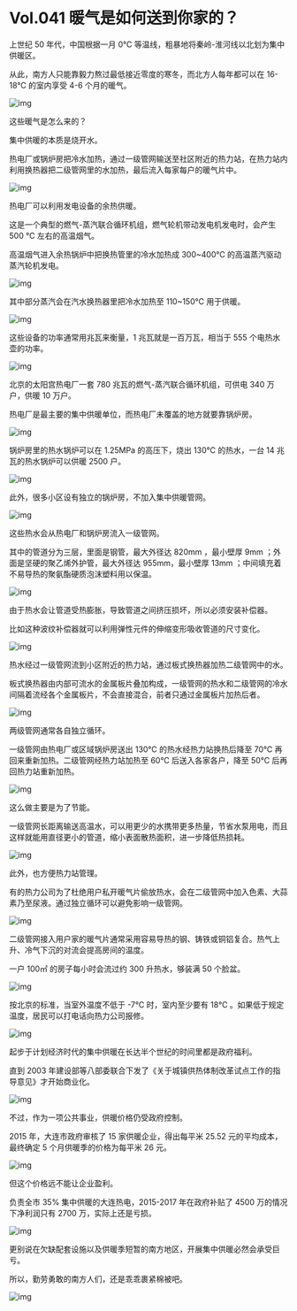 # Vol.041 暖气是如何送到你家的？

上世纪 50 年代，中国根据一月 0℃ 等温线，粗暴地将秦岭-淮河线以北划为集中供暖区。



从此，南方人只能靠毅力熬过最低接近零度的寒冬，而北方人每年都可以在 16-18℃ 的室内享受 4-6 个月的暖气。



![img](https://mmbiz.qpic.cn/mmbiz_gif/U6yRaDu1NaZITcViaF6cXZfTvC2liciabXTCJibLIzLov3PnUT4ia1g2Nyricz8EC3Vc9NXibM0jCiazSjQicI4WW0CVUIg/640?wx_fmt=gif&tp=webp&wxfrom=5&wx_lazy=1)



这些暖气是怎么来的？



集中供暖的本质是烧开水。



热电厂或锅炉房把冷水加热，通过一级管网输送至社区附近的热力站，在热力站内利用换热器把二级管网里的水加热，最后流入每家每户的暖气片中。



![img](https://mmbiz.qpic.cn/mmbiz_gif/U6yRaDu1NaZITcViaF6cXZfTvC2liciabXTowYFgoRBl7zeOaBsvnDldkcaibOmX0S997QmOicribicNCSy2Kuu9Z9IOg/640?wx_fmt=gif&tp=webp&wxfrom=5&wx_lazy=1)



热电厂可以利用发电设备的余热供暖。



这是一个典型的燃气-蒸汽联合循环机组，燃气轮机带动发电机发电时，会产生 500 ℃ 左右的高温烟气。



高温烟气进入余热锅炉中把换热管里的冷水加热成 300~400℃ 的高温蒸汽驱动蒸汽轮机发电。



![img](https://mmbiz.qpic.cn/mmbiz_gif/U6yRaDu1NaZITcViaF6cXZfTvC2liciabXT58cgcmkorGSRlXlER7IXryKpaeblknZibkF62oopicx6fHuR66Xt3HgA/640?wx_fmt=gif&tp=webp&wxfrom=5&wx_lazy=1)



其中部分蒸汽会在汽水换热器里把冷水加热至 110~150℃ 用于供暖。



![img](https://mmbiz.qpic.cn/mmbiz_png/U6yRaDu1NaZITcViaF6cXZfTvC2liciabXTJ3T3t67jZticl6WNh7ibgLDFAo2gtdFOX5HDiabOw6ib34DIOaDqNicrNibw/640?wx_fmt=png&tp=webp&wxfrom=5&wx_lazy=1&wx_co=1)



这些设备的功率通常用兆瓦来衡量，1 兆瓦就是一百万瓦，相当于 555 个电热水壶的功率。



![img](https://mmbiz.qpic.cn/mmbiz_png/U6yRaDu1NaZITcViaF6cXZfTvC2liciabXT0cIlmspFAJU4zft7czjmicPnNG1ruic82ELNoicDQPQzwfN6hNBiaXxTjg/640?wx_fmt=png&tp=webp&wxfrom=5&wx_lazy=1&wx_co=1)



北京的太阳宫热电厂一套 780 兆瓦的燃气-蒸汽联合循环机组，可供电 340 万户，供暖 10 万户。



热电厂是最主要的集中供暖单位，而热电厂未覆盖的地方就要靠锅炉房。



![img](https://mmbiz.qpic.cn/mmbiz_gif/U6yRaDu1NaZITcViaF6cXZfTvC2liciabXTaeyWjZgzTA1ic1P4ep7gmZmFLxg3iaJEbxYgR9H0B9Mm8fWAI00uq1yA/640?wx_fmt=gif&tp=webp&wxfrom=5&wx_lazy=1)



锅炉房里的热水锅炉可以在 1.25MPa 的高压下，烧出 130℃ 的热水，一台 14 兆瓦的热水锅炉可以供暖 2500 户。



![img](https://mmbiz.qpic.cn/mmbiz_gif/U6yRaDu1NaZITcViaF6cXZfTvC2liciabXTg1kRSP3QqicEb9FwzJ5e3LbU7HVtcMz99YSAQLcbUGVVZMnkxp0e7ug/640?wx_fmt=gif&tp=webp&wxfrom=5&wx_lazy=1)



此外，很多小区设有独立的锅炉房，不加入集中供暖管网。



![img](https://mmbiz.qpic.cn/mmbiz_png/U6yRaDu1NaZITcViaF6cXZfTvC2liciabXT1cRVoHBHAjxe2ArJx8iayuf9EWg3gbk1ksaOzDicJhwre6TWZO4KEo1Q/640?wx_fmt=png&tp=webp&wxfrom=5&wx_lazy=1&wx_co=1)



这些热水会从热电厂和锅炉房流入一级管网。



其中的管道分为三层，里面是钢管，最大外径达 820mm ，最小壁厚 9mm ；外面是坚硬的聚乙烯外护管，最大外径达 955mm，最小壁厚 13mm ；中间填充着不易导热的聚氨酯硬质泡沫塑料用以保温。



![img](https://mmbiz.qpic.cn/mmbiz_gif/U6yRaDu1NaZITcViaF6cXZfTvC2liciabXTibRJ5WmibuDotzLRADzM331GRFBib6A6U6kG6eyVKWsjp1beBYfpsBmMA/640?wx_fmt=gif&tp=webp&wxfrom=5&wx_lazy=1)



由于热水会让管道受热膨胀，导致管道之间挤压损坏，所以必须安装补偿器。



比如这种波纹补偿器就可以利用弹性元件的伸缩变形吸收管道的尺寸变化。



![img](https://mmbiz.qpic.cn/mmbiz_gif/U6yRaDu1NaZITcViaF6cXZfTvC2liciabXTMAib7w7otCoxEx8Sgs75j8HdB9oa9Nj6OoaH8BEr1P25GT2a8k0ogMQ/640?wx_fmt=gif&tp=webp&wxfrom=5&wx_lazy=1)



热水经过一级管网流到小区附近的热力站，通过板式换热器加热二级管网中的水。



板式换热器由内部可流水的金属板片叠加构成，一级管网的热水和二级管网的冷水间隔着流经各个金属板片，不会直接混合，前者只通过金属板片加热后者。



![img](https://mmbiz.qpic.cn/mmbiz_gif/U6yRaDu1NaZITcViaF6cXZfTvC2liciabXTpvs4xRQL7D0GAL7tyjtsMCSic7o6wonUFM0Gq5F0iaOt62KUSw6Ivvvg/640?wx_fmt=gif&tp=webp&wxfrom=5&wx_lazy=1)



两级管网通常各自独立循环。



一级管网由热电厂或区域锅炉房送出 130℃ 的热水经热力站换热后降至 70℃ 再回来重新加热。二级管网经热力站加热至 60℃ 后送入各家各户，降至 50℃ 后再回热力站重新加热。



![img](https://mmbiz.qpic.cn/mmbiz_gif/U6yRaDu1NaZITcViaF6cXZfTvC2liciabXTaRG8tZXud0TbMRcbwsGtxBXQrZDcTJuMAqPXw64VuIBLichQg70rcBA/640?wx_fmt=gif&tp=webp&wxfrom=5&wx_lazy=1)



这么做主要是为了节能。



一级管网长距离输送高温水，可以用更少的水携带更多热量，节省水泵用电，而且这样就能用直径更小的管道，缩小表面散热面积，进一步降低热损耗。



![img](https://mmbiz.qpic.cn/mmbiz_gif/U6yRaDu1NaZITcViaF6cXZfTvC2liciabXTytYfNs9jwZl6ktgJTqy29qlaYexsrR4vnvHnn0QIWAtOrTvroqmIrQ/640?wx_fmt=gif&tp=webp&wxfrom=5&wx_lazy=1)



此外，也方便热力站管理。



有的热力公司为了杜绝用户私开暖气片偷放热水，会在二级管网中加入色素、大蒜素乃至尿液。通过独立循环可以避免影响一级管网。



![img](https://mmbiz.qpic.cn/mmbiz_gif/U6yRaDu1NaZITcViaF6cXZfTvC2liciabXTPHEbibpaia7n2UkGlWgcvjiakI7f5t8R40aIxzoNZNZic8rjVR82oibWd6A/640?wx_fmt=gif&tp=webp&wxfrom=5&wx_lazy=1)



二级管网接入用户家的暖气片通常采用容易导热的钢、铸铁或铜铝复合。热气上升、冷气下沉的对流会提高房间的温度。



一户 100㎡ 的房子每小时会流过约 300 升热水，够装满 50 个脸盆。



![img](https://mmbiz.qpic.cn/mmbiz_gif/U6yRaDu1NaZITcViaF6cXZfTvC2liciabXTpBPnfNoviarIKOJWJCibSET7xXpSFQicg6w2p65eo56rTh1kvEZCbvx7Q/640?wx_fmt=gif&tp=webp&wxfrom=5&wx_lazy=1)



按北京的标准，当室外温度不低于 -7℃ 时，室内至少要有 18℃ 。如果低于规定温度，居民可以打电话向热力公司报修。



![img](https://mmbiz.qpic.cn/mmbiz_png/U6yRaDu1NaZITcViaF6cXZfTvC2liciabXTkgnVRDoFcIR4Z3rWKs7uhoKlWgubE2PJ7dh2VyjYLfsumHFFHCeePQ/640?wx_fmt=png&tp=webp&wxfrom=5&wx_lazy=1&wx_co=1)



起步于计划经济时代的集中供暖在长达半个世纪的时间里都是政府福利。



直到 2003 年建设部等八部委联合下发了《关于城镇供热体制改革试点工作的指导意见》才开始商业化。



![img](https://mmbiz.qpic.cn/mmbiz_gif/U6yRaDu1NaZITcViaF6cXZfTvC2liciabXTNiaHgCfibDWRSHmg7GUM97SEGRwVL78XptOgKR9az4giccFjWIfiaRNLlw/640?wx_fmt=gif&tp=webp&wxfrom=5&wx_lazy=1)



不过，作为一项公共事业，供暖价格仍受政府控制。



2015 年，大连市政府审核了 15 家供暖企业，得出每平米 25.52 元的平均成本，最终确定 5 个月供暖季的价格为每平米 26 元。



![img](https://mmbiz.qpic.cn/mmbiz_gif/U6yRaDu1NaZITcViaF6cXZfTvC2liciabXTcl2hEkRbhX8IsENEFOiaoU95zwDpHbWcwBueglJdqccK2R9s7tSh3YA/640?wx_fmt=gif&tp=webp&wxfrom=5&wx_lazy=1)



但这个价格远不能让企业盈利。



负责全市 35% 集中供暖的大连热电，2015-2017 年在政府补贴了 4500 万的情况下净利润只有 2700 万，实际上还是亏损。



![img](https://mmbiz.qpic.cn/mmbiz_png/U6yRaDu1NaZITcViaF6cXZfTvC2liciabXTDyqtib870gYDSDMQbV6eEjl2oRtx8HHmpux78icEV4uqjon963ct6lxg/640?wx_fmt=png&tp=webp&wxfrom=5&wx_lazy=1&wx_co=1)



更别说在欠缺配套设施以及供暖季短暂的南方地区，开展集中供暖必然会承受巨亏。



所以，勤劳勇敢的南方人们，还是乖乖裹紧棉被吧。



![img](https://mmbiz.qpic.cn/mmbiz_gif/U6yRaDu1NaZITcViaF6cXZfTvC2liciabXToppDOsiahbKZcJibr8je1fKicrlxPdDsUnm0xPL41U8MXm2YTqRWXP2dw/640?wx_fmt=gif&tp=webp&wxfrom=5&wx_lazy=1)